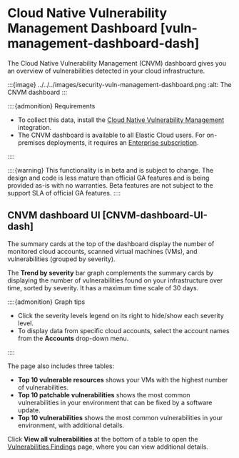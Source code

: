 # Cloud Native Vulnerability Management Dashboard [vuln-management-dashboard-dash]

The Cloud Native Vulnerability Management (CNVM) dashboard gives you an overview of vulnerabilities detected in your cloud infrastructure.

:::{image} ../../../images/security-vuln-management-dashboard.png
:alt: The CNVM dashboard
:::

::::{admonition} Requirements
* To collect this data, install the [Cloud Native Vulnerability Management](../../../solutions/security/cloud/get-started-with-cnvm.md) integration.
* The CNVM dashboard is available to all Elastic Cloud users. For on-premises deployments, it requires an [Enterprise subscription](https://www.elastic.co/pricing).

::::


::::{warning}
This functionality is in beta and is subject to change. The design and code is less mature than official GA features and is being provided as-is with no warranties. Beta features are not subject to the support SLA of official GA features.
::::



## CNVM dashboard UI [CNVM-dashboard-UI-dash]

The summary cards at the top of the dashboard display the number of monitored cloud accounts, scanned virtual machines (VMs), and vulnerabilities (grouped by severity).

The **Trend by severity** bar graph complements the summary cards by displaying the number of vulnerabilities found on your infrastructure over time, sorted by severity. It has a maximum time scale of 30 days.

::::{admonition} Graph tips
* Click the severity levels legend on its right to hide/show each severity level.
* To display data from specific cloud accounts, select the account names from the **Accounts** drop-down menu.

::::


The page also includes three tables:

* **Top 10 vulnerable resources** shows your VMs with the highest number of vulnerabilities.
* **Top 10 patchable vulnerabilities** shows the most common vulnerabilities in your environment that can be fixed by a software update.
* **Top 10 vulnerabilities** shows the most common vulnerabilities in your environment, with additional details.

Click **View all vulnerabilities** at the bottom of a table to open the [Vulnerabilities Findings](https://www.elastic.co/guide/en/security/current/vuln-management-findings.html) page, where you can view additional details.

